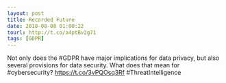 ```yaml
---
layout: post
title: Recorded Future
date: 2018-08-08 01:00:22
tourl: http://t.co/a4ptBv2g71
tags: [GDPR]
---
```

Not only does the #GDPR have major implications for data privacy, but also several provisions for data security. What does that mean for #cybersecurity? https://t.co/3vPQOsq3Rf #ThreatIntelligence